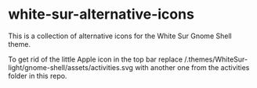 # white-sur-alternative-icons

 This is a collection of alternative icons for the White Sur Gnome Shell theme.

To get rid of the little Apple icon in the top bar replace /.themes/WhiteSur-light/gnome-shell/assets/activities.svg with another one from the activities folder in this repo.
